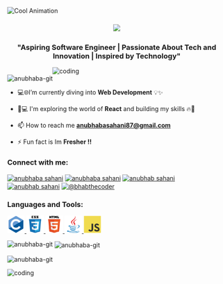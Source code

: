 ![Cool Animation](https://user-images.githubusercontent.com/74038190/213910845-af37a709-8995-40d6-be59-724526e3c3d7.gif)

<div align="center">
  <h3>
    <img src="https://readme-typing-svg.herokuapp.com/?lines=+Hi+👋,+I'm+Anubhaba+Sahani&color=cyan&center=true" />
  </h3>
</div>
<h3 align="center">"Aspiring Software Engineer | Passionate About Tech and Innovation | Inspired by Technology"</h3>

<img align="right" alt="coding" width="400" src="https://user-images.githubusercontent.com/55389276/140866485-8fb1c876-9a8f-4d6a-98dc-08c4981eaf70.gif">

<p align="left"> <img src="https://komarev.com/ghpvc/?username=anubhaba-git&label=Profile%20views&color=0e75b6&style=flat" alt="anubhaba-git" /> </p>

  -  💻🌐I’m currently diving into **Web Development** 💡✨

-  🌱💻 I'm exploring the world of **React** and building my skills 🔥🚀

- 📫 How to reach me **anubhabasahani87@gmail.com**

- ⚡ Fun fact is Im **Fresher !!**

<h3 align="left">Connect with me:</h3>
<p align="left">
<a href="https://twitter.com/anubhaba sahani" target="blank"><img align="center" src="https://raw.githubusercontent.com/rahuldkjain/github-profile-readme-generator/master/src/images/icons/Social/twitter.svg" alt="anubhaba sahani" height="30" width="40" /></a>
<a href="https://linkedin.com/in/anubhaba sahani" target="blank"><img align="center" src="https://raw.githubusercontent.com/rahuldkjain/github-profile-readme-generator/master/src/images/icons/Social/linked-in-alt.svg" alt="anubhaba sahani" height="30" width="40" /></a>
<a href="https://fb.com/anubhab sahani" target="blank"><img align="center" src="https://raw.githubusercontent.com/rahuldkjain/github-profile-readme-generator/master/src/images/icons/Social/facebook.svg" alt="anubhab sahani" height="30" width="40" /></a>
<a href="https://instagram.com/anubhab sahani" target="blank"><img align="center" src="https://raw.githubusercontent.com/rahuldkjain/github-profile-readme-generator/master/src/images/icons/Social/instagram.svg" alt="anubhab sahani" height="30" width="40" /></a>
<a href="https://www.youtube.com/c/@bhabthecoder" target="blank"><img align="center" src="https://raw.githubusercontent.com/rahuldkjain/github-profile-readme-generator/master/src/images/icons/Social/youtube.svg" alt="@bhabthecoder" height="30" width="40" /></a>
</p>

<h3 align="left">Languages and Tools:</h3>
<p align="left"> <a href="https://www.cprogramming.com/" target="_blank" rel="noreferrer"> <img src="https://raw.githubusercontent.com/devicons/devicon/master/icons/c/c-original.svg" alt="c" width="40" height="40"/> </a> <a href="https://www.w3schools.com/css/" target="_blank" rel="noreferrer"> <img src="https://raw.githubusercontent.com/devicons/devicon/master/icons/css3/css3-original-wordmark.svg" alt="css3" width="40" height="40"/> </a> <a href="https://www.w3.org/html/" target="_blank" rel="noreferrer"> <img src="https://raw.githubusercontent.com/devicons/devicon/master/icons/html5/html5-original-wordmark.svg" alt="html5" width="40" height="40"/> </a> <a href="https://www.java.com" target="_blank" rel="noreferrer"> <img src="https://raw.githubusercontent.com/devicons/devicon/master/icons/java/java-original.svg" alt="java" width="40" height="40"/> </a> <a href="https://developer.mozilla.org/en-US/docs/Web/JavaScript" target="_blank" rel="noreferrer"> <img src="https://raw.githubusercontent.com/devicons/devicon/master/icons/javascript/javascript-original.svg" alt="javascript" width="40" height="40"/> </a> </p>

<p><img align="left" src="https://github-readme-stats.vercel.app/api/top-langs?username=anubhaba-git&show_icons=true&locale=en&layout=compact" alt="anubhaba-git" /></p>

<p>&nbsp;<img align="center" src="https://github-readme-stats.vercel.app/api?username=anubhaba-git&show_icons=true&locale=en" alt="anubhaba-git" /></p>

<p><img align="center" src="https://github-readme-streak-stats.herokuapp.com/?user=anubhaba-git&" alt="anubhaba-git" /></p>
<img align="right" alt="coding" width="1500" src="https://media.giphy.com/media/v1.Y2lkPTc5MGI3NjExa3dzaW5nMmZreGd6bHVhcDlkYXp5YXQ0ZnpoMjkxM2Jjbm5memdqeCZlcD12MV9naWZzX3NlYXJjaCZjdD1n/V4NSR1NG2p0KeJJyr5/giphy.gif">
